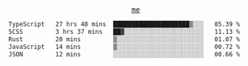 <p align="center">
  <samp>
    <a href="https://yiwwhl.com">me</a>
  </samp>
</p>

<!--START_SECTION:waka-->

```txt
TypeScript   27 hrs 48 mins  █████████████████████▒░░░   85.39 %
SCSS         3 hrs 37 mins   ██▓░░░░░░░░░░░░░░░░░░░░░░   11.13 %
Rust         20 mins         ▒░░░░░░░░░░░░░░░░░░░░░░░░   01.07 %
JavaScript   14 mins         ▒░░░░░░░░░░░░░░░░░░░░░░░░   00.72 %
JSON         12 mins         ░░░░░░░░░░░░░░░░░░░░░░░░░   00.66 %
```

<!--END_SECTION:waka-->